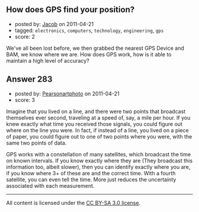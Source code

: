 ## How does GPS find your position?

- posted by: [Jacob](https://stackexchange.com/users/-1/28-jacob) on 2011-04-21
- tagged: `electronics`, `computers`, `technology`, `engineering`, `gps`
- score: 2

We've all been lost before, we then grabbed the nearest GPS Device and BAM, we know where we are. How does GPS work, how is it able to maintain a high level of accuracy?   


## Answer 283

- posted by: [Pearsonartphoto](https://stackexchange.com/users/-1/67-pearsonartphoto) on 2011-04-21
- score: 3

Imagine that you lived on a line, and there were two points that broadcast themselves ever second, traveling at a speed of, say, a mile per hour. If you knew exactly what time you received those signals, you could figure out where on the line you were. In fact, if instead of a line, you lived on a piece of paper, you could figure out to one of two points where you were, with the same two points of data.

GPS works with a constellation of many satellites, which broadcast the time on known intervals. If you know exactly where they are (They broadcast this information too, albeit slower), then you can identify exactly where you are, if you know where 3+ of these are and the correct time. With a fourth satellite, you can even tell the time. More just reduces the uncertainty associated with each measurement.



---

All content is licensed under the [CC BY-SA 3.0 license](https://creativecommons.org/licenses/by-sa/3.0/).

